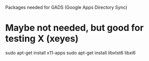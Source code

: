 Packages needed for GADS (Google Apps Directory Sync)

# Maybe not needed, but good for testing X (xeyes)
sudo apt-get install x11-apps
sudo apt-get install libxtst6 libxi6
